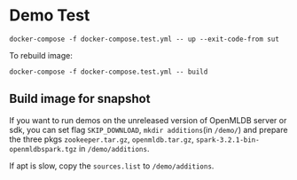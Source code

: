# Demo Test

```
docker-compose -f docker-compose.test.yml -- up --exit-code-from sut
```
To rebuild image: 
```
docker-compose -f docker-compose.test.yml -- build
```

## Build image for snapshot

If you want to run demos on the unreleased version of OpenMLDB server or sdk, you can set flag `SKIP_DOWNLOAD`, `mkdir additions`(in `/demo/`) and prepare the three pkgs `zookeeper.tar.gz`, `openmldb.tar.gz`, `spark-3.2.1-bin-openmldbspark.tgz` in `/demo/additions`.

If apt is slow, copy the `sources.list` to `/demo/additions`.
